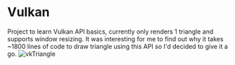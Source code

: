 # Vulkan
Project to learn Vulkan API basics, currently only renders 1 triangle and supports window resizing. 
It was interesting for me to find out why it takes ~1800 lines of code to draw triangle using this API so I'd decided to give it a go.
![vkTriangle](https://user-images.githubusercontent.com/95570256/233864254-f1efe129-d62c-4cdb-9386-a83eeace99eb.jpg)
